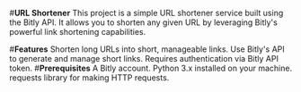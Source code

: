 
#**URL Shortener**
This project is a simple URL shortener service built using the Bitly API. It allows you to shorten any given URL by leveraging Bitly's powerful link shortening capabilities.

#**Features**
Shorten long URLs into short, manageable links.
Use Bitly's API to generate and manage short links.
Requires authentication via Bitly API token.
#**Prerequisites**
A Bitly account.
Python 3.x installed on your machine.
requests library for making HTTP requests.
